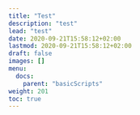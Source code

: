 ```yaml
---
title: "Test"
description: "test"
lead: "test"
date: 2020-09-21T15:58:12+02:00
lastmod: 2020-09-21T15:58:12+02:00
draft: false
images: []
menu:
  docs:
    parent: "basicScripts"
weight: 201
toc: true
---
```

